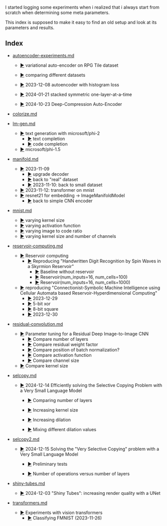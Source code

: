 I started logging some experiments when i realized
that i always start from scratch when determining some 
meta parameters. 

This index is supposed to make it easy to find an old setup
and look at its parameters and results.


## Index


- [autoencoder-experiments.md](autoencoder-experiments.md)
  - [:arrow_forward:](autoencoder-experiments.md#variational-auto-encoder-on-rpg-tile-dataset) variational auto-encoder on RPG Tile dataset
  - [:arrow_forward:](autoencoder-experiments.md#comparing-different-datasets) comparing different datasets

  - [:arrow_forward:](autoencoder-experiments.md#2023-12-08-autoencoder-with-histogram-loss) 2023-12-08 autoencoder with histogram loss
  - [:arrow_forward:](autoencoder-experiments.md#2024-01-21-stacked-symmetric-one-layer-at-a-time) 2024-01-21 stacked symmetric one-layer-at-a-time
  - [:arrow_forward:](autoencoder-experiments.md#2024-10-23-deep-compression-auto-encoder) 2024-10-23 Deep-Compression Auto-Encoder







- [colorize.md](colorize.md)


- [lm-gen.md](lm-gen.md)
  - [:arrow_forward:](lm-gen.md#text-generation-with-microsoftphi-2) text generation with microsoft/phi-2
    - [:arrow_forward:](lm-gen.md#text-completion) text completion
    - [:arrow_forward:](lm-gen.md#code-completion) code completion
  - [:arrow_forward:](lm-gen.md#microsoftphi-15) microsoft/phi-1.5


- [manifold.md](manifold.md)
    - [:arrow_forward:](manifold.md#2023-11-09) 2023-11-09
      - [:arrow_forward:](manifold.md#upgrade-decoder) upgrade decoder
      - [:arrow_forward:](manifold.md#back-to-real-dataset) back to "real" dataset
      - [:arrow_forward:](manifold.md#2023-11-10-back-to-small-dataset) 2023-11-10: back to small dataset
  - [:arrow_forward:](manifold.md#2023-11-12-transformer-on-mnist) 2023-11-12: transformer on mnist
  - [:arrow_forward:](manifold.md#resnet21-for-embedding---imagemanifoldmodel) resnet21 for embedding -> ImageManifoldModel
    - [:arrow_forward:](manifold.md#back-to-simple-cnn-encoder) back to simple CNN encoder


- [mnist.md](mnist.md)
  - [:arrow_forward:](mnist.md#varying-kernel-size) varying kernel size
  - [:arrow_forward:](mnist.md#varying-activation-function) varying activation function
  - [:arrow_forward:](mnist.md#varying-image-to-code-ratio) varying image to code ratio
  - [:arrow_forward:](mnist.md#varying-kernel-size-and-number-of-channels) varying kernel size and number of channels


- [reservoir-computing.md](reservoir-computing.md)
  - [:arrow_forward:](reservoir-computing.md#reservoir-computing) Reservoir computing
    - [:arrow_forward:](reservoir-computing.md#reproducing-handwritten-digit-recognition-by-spin-waves-in-a-skyrmion-reservoir) Reproducing "Handwritten Digit Recognition by Spin Waves in a Skyrmion Reservoir"
      - [:arrow_forward:](reservoir-computing.md#baseline-without-reservoir) Baseline without reservoir
      - [:arrow_forward:](reservoir-computing.md#reservoirnum_inputs16-num_cells100) Reservoir(num_inputs=16, num_cells=100)
      - [:arrow_forward:](reservoir-computing.md#reservoirnum_inputs16-num_cells1000) Reservoir(num_inputs=16, num_cells=1000)
  - [:arrow_forward:](reservoir-computing.md#reproducing-connectionist-symbolic-machine-intelligence-using-cellular-automata-based-reservoir-hyperdimensional-computing) reproducing "Connectionist-Symbolic Machine Intelligence using Cellular Automata based Reservoir-Hyperdimensional Computing"
      - [:arrow_forward:](reservoir-computing.md#2023-12-29) 2023-12-29
      - [:arrow_forward:](reservoir-computing.md#5-bit-xor) 5-bit xor
      - [:arrow_forward:](reservoir-computing.md#8-bit-square) 8-bit square
      - [:arrow_forward:](reservoir-computing.md#2023-12-30) 2023-12-30


- [residual-convolution.md](residual-convolution.md)
  - [:arrow_forward:](residual-convolution.md#parameter-tuning-for-a-residual-deep-image-to-image-cnn) Parameter tuning for a Residual Deep Image-to-Image CNN
    - [:arrow_forward:](residual-convolution.md#compare-number-of-layers) Compare number of layers
    - [:arrow_forward:](residual-convolution.md#compare-residual-weight-factor) Compare residual weight factor
    - [:arrow_forward:](residual-convolution.md#compare-position-of-batch-normalization) Compare position of batch normalization?
    - [:arrow_forward:](residual-convolution.md#compare-activation-function) Compare activation function
    - [:arrow_forward:](residual-convolution.md#compare-channel-size) Compare channel size
  - [:arrow_forward:](residual-convolution.md#compare-kernel-size) Compare kernel size


- [selcopy.md](selcopy.md)
  - [:arrow_forward:](selcopy.md#2024-12-14-efficiently-solving-the-selective-copying-problem-with-a-very-small-language-model) 2024-12-14 Efficiently solving the Selective Copying Problem with a Very Small Language Model
      - [:arrow_forward:](selcopy.md#comparing-number-of-layers) Comparing number of layers


      - [:arrow_forward:](selcopy.md#increasing-kernel-size) Increasing kernel size
      - [:arrow_forward:](selcopy.md#increasing-dilation) Increasing dilation
      - [:arrow_forward:](selcopy.md#mixing-different-dilation-values) Mixing different dilation values


- [selcopy2.md](selcopy2.md)
  - [:arrow_forward:](selcopy2.md#2024-12-15-solving-the-very-selective-copying-problem-with-a-very-small-language-model) 2024-12-15 Solving the "Very Selective Copying" problem with a Very Small Language Model
      - [:arrow_forward:](selcopy2.md#preliminary-tests) Preliminary tests


      - [:arrow_forward:](selcopy2.md#number-of-operations-versus-number-of-layers) Number of operations versus number of layers





- [shiny-tubes.md](shiny-tubes.md)
  - [:arrow_forward:](shiny-tubes.md#2024-12-03-shiny-tubes-increasing-render-quality-with-a-unet) 2024-12-03 "Shiny Tubes": increasing render quality with a UNet


- [transformers.md](transformers.md)
  - [:arrow_forward:](transformers.md#experiments-with-vision-transformers) Experiments with vision transformers
    - [:arrow_forward:](transformers.md#classifying-fmnist-2023-11-26) Classifying FMNIST (2023-11-26)
